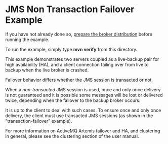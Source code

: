 # JMS Non Transaction Failover Example

If you have not already done so, [prepare the broker distribution](../../../../README.md#getting-started) before running the example.

To run the example, simply type **mvn verify** from this directory.

This example demonstrates two servers coupled as a live-backup pair for high availability (HA), and a client connection failing over from live to backup when the live broker is crashed.

Failover behavior differs whether the JMS session is transacted or not.

When a _non-transacted_ JMS session is used, once and only once delivery is not guaranteed and it is possible some messages will be lost or delivered twice, depending when the failover to the backup broker occurs.

It is up to the client to deal with such cases. To ensure once and only once delivery, the client must use transacted JMS sessions (as shown in the "transaction-failover" example).

For more information on ActiveMQ Artemis failover and HA, and clustering in general, please see the clustering section of the user manual.